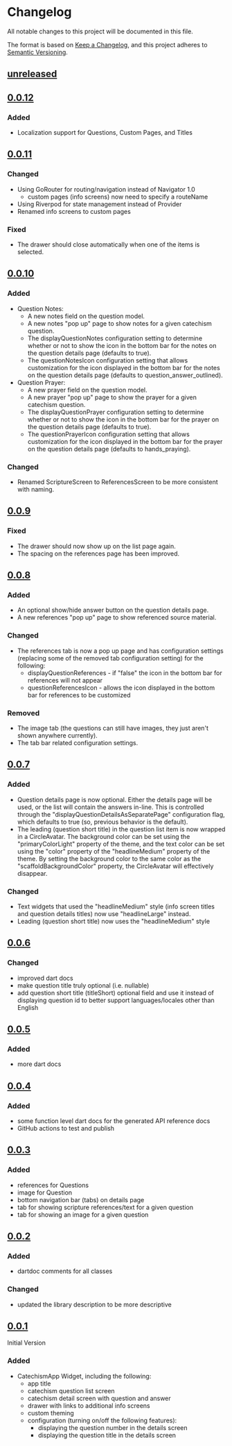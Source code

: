 # Changelog

All notable changes to this project will be documented in this file.

The format is based on [Keep a Changelog](https://keepachangelog.com/en/1.0.0/),
and this project adheres to [Semantic Versioning](https://semver.org/spec/v2.0.0.html).

## [unreleased]

## [0.0.12]

### Added

- Localization support for Questions, Custom Pages, and Titles

## [0.0.11]

### Changed

- Using GoRouter for routing/navigation instead of Navigator 1.0
  - custom pages (info screens) now need to specify a routeName
- Using Riverpod for state management instead of Provider
- Renamed info screens to custom pages

### Fixed

- The drawer should close automatically when one of the items is selected.

## [0.0.10]

### Added

- Question Notes:
  - A new notes field on the question model.
  - A new notes "pop up" page to show notes for a given catechism question.
  - The displayQuestionNotes configuration setting to determine whether or not to show the icon in the bottom bar for the notes on the question details page (defaults to true).
  - The questionNotesIcon configuration setting that allows customization for the icon displayed in the bottom bar for the notes on the question details page (defaults to question_answer_outlined).
- Question Prayer:
  - A new prayer field on the question model.
  - A new prayer "pop up" page to show the prayer for a given catechism question.
  - The displayQuestionPrayer configuration setting to determine whether or not to show the icon in the bottom bar for the prayer on the question details page (defaults to true).
  - The questionPrayerIcon configuration setting that allows customization for the icon displayed in the bottom bar for the prayer on the question details page (defaults to hands_praying).

### Changed

- Renamed ScriptureScreen to ReferencesScreen to be more consistent with naming.

## [0.0.9]

### Fixed

- The drawer should now show up on the list page again.
- The spacing on the references page has been improved.

## [0.0.8]

### Added

- An optional show/hide answer button on the question details page.
- A new references "pop up" page to show referenced source material.

### Changed

- The references tab is now a pop up page and has configuration settings (replacing some of the removed tab configuration setting) for the following:
  - displayQuestionReferences - if "false" the icon in the bottom bar for references will not appear
  - questionReferencesIcon - allows the icon displayed in the bottom bar for references to be customized

### Removed

- The image tab (the questions can still have images, they just aren't shown anywhere currently).
- The tab bar related configuration settings.

## [0.0.7]

### Added

- Question details page is now optional. Either the details page will be used, or the list will contain the answers in-line. This is controlled through the "displayQuestionDetailsAsSeparatePage" configuration flag, which defaults to true (so, previous behavior is the default).
- The leading (question short title) in the question list item is now wrapped in a CircleAvatar. The background color can be set using the "primaryColorLight" property of the theme, and the text color can be set using the "color" property of the "headlineMedium" property of the theme. By setting the background color to the same color as the "scaffoldBackgroundColor" property, the CircleAvatar will effectively disappear.

### Changed

- Text widgets that used the "headlineMedium" style (info screen titles and question details titles) now use "headlineLarge" instead.
- Leading (question short title) now uses the "headlineMedium" style

## [0.0.6]

### Changed

- improved dart docs
- make question title truly optional (i.e. nullable)
- add question short title (titleShort) optional field and use it instead of displaying question id to better support languages/locales other than English

## [0.0.5]

### Added

- more dart docs

## [0.0.4]

### Added

- some function level dart docs for the generated API reference docs
- GitHub actions to test and publish

## [0.0.3]

### Added

- references for Questions
- image for Question
- bottom navigation bar (tabs) on details page
- tab for showing scripture references/text for a given question
- tab for showing an image for a given question

## [0.0.2]

### Added

- dartdoc comments for all classes

### Changed

- updated the library description to be more descriptive

## [0.0.1]

Initial Version

### Added

- CatechismApp Widget, including the following:
  - app title
  - catechism question list screen
  - catechism detail screen with question and answer
  - drawer with links to additional info screens
  - custom theming
  - configuration (turning on/off the following features):
    - displaying the question number in the details screen
    - displaying the question title in the details screen

[unreleased]: https://github.com/fliturgy/catechism/compare/v0.0.12...HEAD
[0.0.12]: https://github.com/fliturgy/catechism/compare/v0.0.11...v0.0.12
[0.0.11]: https://github.com/fliturgy/catechism/compare/v0.0.10...v0.0.11
[0.0.10]: https://github.com/fliturgy/catechism/compare/v0.0.9...v0.0.10
[0.0.9]: https://github.com/fliturgy/catechism/compare/v0.0.8...v0.0.9
[0.0.8]: https://github.com/fliturgy/catechism/compare/v0.0.7...v0.0.8
[0.0.7]: https://github.com/fliturgy/catechism/compare/v0.0.6...v0.0.7
[0.0.6]: https://github.com/fliturgy/catechism/compare/v0.0.5...v0.0.6
[0.0.5]: https://github.com/fliturgy/catechism/compare/v0.0.4...v0.0.5
[0.0.4]: https://github.com/fliturgy/catechism/compare/v0.0.3...v0.0.4
[0.0.3]: https://github.com/fliturgy/catechism/compare/v0.0.2...v0.0.3
[0.0.2]: https://github.com/fliturgy/catechism/compare/v0.0.1...v0.0.2
[0.0.1]: https://github.com/fliturgy/catechism/releases/tag/v0.0.1
